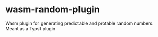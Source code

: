 # wasm-random-plugin
Wasm plugin for generating predictable and protable random numbers. Meant as a Typst plugin 

